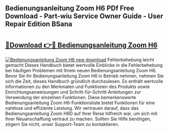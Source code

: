 ## Bedienungsanleitung Zoom H6 PDf Free Download - Part-wiu Service Owner Guide - User Repair Edition BSana

# <h2><a href="http://df2kst.blite.top/?on=Bedienungsanleitung+Zoom+H6">🔗Download 👉🔴 Bedienungsanleitung Zoom H6</a></h2>

[![Bedienungsanleitung Zoom H6 new download](https://i.imgur.com/lujVjoI.png)](http://df2kst.blite.top/?on=Bedienungsanleitung+Zoom+H6)
Fehlerbehebung leicht gemacht Dieses Handbuch bietet wertvolle Einblicke in die Fehlerbehebung bei häufigen Problemen mit Ihrem neuen Bedienungsanleitung Zoom H6. Bevor Sie Ihr Bedienungsanleitung Zoom H6 in Betrieb nehmen, nehmen Sie sich die Zeit, dieses Handbuch gründlich durchzulesen. Es enthält wertvolle Informationen zu den Merkmalen und Funktionen des Produkts sowie Einrichtungsanweisungen und Schritt-für-Schritt-Anleitungen zur Verwendung der einzelnen Funktionen. Diese bemerkenswerte Bedienungsanleitung Zoom H6-Funktionsliste bietet Funktionen für eine nahtlose und effiziente Leistung. Wir vertrauen darauf, dass das Bedienungsanleitung Zoom H6D auf Ihrer Reise hilfreich war, um sich mit Ihrer Neuanschaffung vertraut zu machen. Sollten Sie Hilfe benötigen, zögern Sie nicht, unser Support-Team zu kontaktieren.
